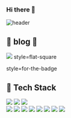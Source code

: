 ### Hi there 👋
![header](https://capsule-render.vercel.app/api?type=waving&color=timeGradient&height=300&section=header&text=welcome%20&fontSize=90)


## 📖 blog 📖
<a href="https://olimjo.tistory.com/" target="_blank"><img src="https://img.shields.io/badge/tistory-000000?style=for-the-badge&logo=tistory&logoColor=white"/></a>
style=flat-square

style=for-the-badge

## 🔧 Tech Stack
<div>
    <img src="https://img.shields.io/badge/javascript-F7DF1E?&logo=javascript&logoColor=white"/>
    <img src="https://img.shields.io/badge/html5-E34F26?&logo=html5&logoColor=white"/>
    <img src="https://img.shields.io/badge/typescript-3178C6?&logo=typescript&logoColor=white"/>
</div>
<div>
    <img src="https://img.shields.io/badge/React-61DAFB?&logo=react&logoColor=white"/>
    <img src="https://img.shields.io/badge/redux-764ABC?&logo=redux&logoColor=white"/>
    <img src="https://img.shields.io/badge/zustand-000000?&logo=zustand&logoColor=white"/>
    <img src="https://img.shields.io/badge/axios-5A29E4?&logo=axios&logoColor=white"/>
    <img src="https://img.shields.io/badge/ReactQuery-FF4154?&logo=reactquery&logoColor=white"/>
    <img src="https://img.shields.io/badge/css3-FF4154?&logo=css3&logoColor=white"/>
    <img src="https://img.shields.io/badge/styledcomponents-DB7093?&logo=styledcomponents&logoColor=white"/>
    <img src="https://img.shields.io/badge/tailwindcss-06B6D4?&logo=tailwindcss&logoColor=white"/>

</div>


